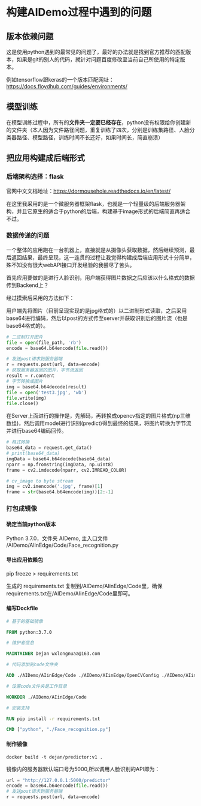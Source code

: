 # 构建AIDemo过程中遇到的问题

## 版本依赖问题

这是使用python遇到的最常见的问题了，最好的办法就是找到官方推荐的匹配版本，如果是git的别人的代码，就针对问题百度修改至当前自己所使用的特定版本。

例如tensorflow跟keras的一个版本匹配网址：https://docs.floydhub.com/guides/environments/

## 模型训练

在模型训练过程中，所有的**文件夹一定要已经存在**，python没有权限给你创建新的文件夹（本人因为文件路径问题，重复训练了四次，分别是训练集路径、人脸分类器路径、模型路径，训练时间不长还好，如果时间长，简直崩溃）

## 把应用构建成后端形式

### 后端架构选择：flask

官网中文文档地址：https://dormousehole.readthedocs.io/en/latest/

在这里我采用的是一个微服务器框架flask，也就是一个轻量级的后端服务器架构，并且它原生的适合于python的后端，构建基于image形式的后端简直再适合不过。

### 数据传递的问题

一个整体的应用跑在一台机器上，直接就是从摄像头获取数据，然后继续预测，最后返回结果，最终呈现，这一连贯的过程让我觉得构建成后端应用形式十分简单，殊不知没有很大webAPI接口开发经验的我尝尽了苦头。

首先应用要做的是进行人脸识别，用户端获得图片数据之后应该以什么格式的数据传到Backend上？

经过摸索后采用的方法如下：

用户端先将图片（目前呈现实现的是jpg格式的）以二进制形式读取，之后采用base64进行编码，然后以post的方式传至server并获取识别后的图片流（也是base64格式的）。

```python
# 二进制打开图片
file = open(file_path, 'rb')
encode = base64.b64encode(file.read())

# 发送post请求到服务器端
r = requests.post(url, data=encode)
# 获取服务器返回的图片，字节流返回
result = r.content
# 字节转换成图片
img = base64.b64decode(result)
file = open('test3.jpg', 'wb')
file.write(img)
file.close()
```

在Server上面进行的操作是，先解码，再转换成opencv指定的图片格式(np三维数组)，然后调用model进行识别(predict)得到最终的结果，将图片转换为字节流并进行base64编码回传。

```python
# 格式转换
base64_data = request.get_data()
# print(base64_data)
imgData = base64.b64decode(base64_data)
nparr = np.fromstring(imgData, np.uint8)
frame = cv2.imdecode(nparr, cv2.IMREAD_COLOR)

# cv_image to byte stream
img = cv2.imencode('.jpg', frame)[1]
frame = str(base64.b64encode(img))[2:-1]
```

### 打包成镜像

#### 确定当前python版本

Python 3.7.0，文件夹 AIDemo, 主入口文件 /AIDemo/AIinEdge/Code/Face_recognition.py

#### 导出应用依赖包

pip freeze > requirements.txt

生成的 requirements.txt 复制到/AIDemo/AIinEdge/Code里，确保requirements.txt在/AIDemo/AIinEdge/Code里即可。

#### 编写Dockfile

```dockerfile
# 基于的基础镜像

FROM python:3.7.0

# 维护者信息

MAINTAINER Dejan wxlongnuaa@163.com

# 代码添加到code文件夹

ADD ./AIDemo/AIinEdge/Code ./AIDemo/AIinEdge/OpenCVConfig ./AIDemo/AIinEdge/Model

# 设置code文件夹是工作目录

WORKDIR ./AIDemo/AIinEdge/Code

# 安装支持

RUN pip install -r requirements.txt

CMD ["python", "./Face_recognition.py"]
```

#### 制作镜像

```shell
docker build -t dejan/predictor:v1 .
```

镜像内的服务器默认端口号为5000,所以调用人脸识别的API即为：

```python
url = "http://127.0.0.1:5000/predictor"
encode = base64.b64encode(file.read())
# 发送post请求到服务器端
r = requests.post(url, data=encode)
```

